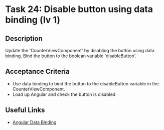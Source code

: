 # Task 24: Disable button using data binding (lv 1)

## Description
Update the 'CounterViewComponent' by disabling the button using data binding. Bind the button to the boolean variable 'disableButton'.

## Acceptance Criteria
- Use data binding to bind the button to the disableButton variable in the CounterViewComponent. 
- Load up Angular and check the button is disabled

## Useful Links
- [Angular Data Binding](https://angular.dev/guide/templates#more-on-template-syntax)

